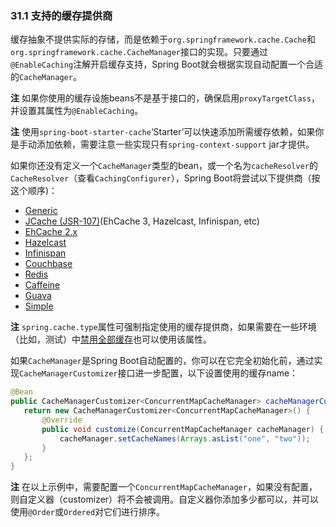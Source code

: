 ### 31.1 支持的缓存提供商
缓存抽象不提供实际的存储，而是依赖于`org.springframework.cache.Cache`和`org.springframework.cache.CacheManager`接口的实现。只要通过`@EnableCaching`注解开启缓存支持，Spring Boot就会根据实现自动配置一个合适的`CacheManager`。

**注** 如果你使用的缓存设施beans不是基于接口的，确保启用`proxyTargetClass`，并设置其属性为`@EnableCaching`。

**注** 使用`spring-boot-starter-cache`‘Starter’可以快速添加所需缓存依赖，如果你是手动添加依赖，需要注意一些实现只有`spring-context-support` jar才提供。

如果你还没有定义一个`CacheManager`类型的bean，或一个名为`cacheResolver`的`CacheResolver`（查看`CachingConfigurer`），Spring Boot将尝试以下提供商（按这个顺序)：
 
 * [Generic](http://docs.spring.io/spring-boot/docs/1.4.1.RELEASE/reference/htmlsingle/#boot-features-caching-provider-generic)
 * [JCache (JSR-107)](http://docs.spring.io/spring-boot/docs/1.4.1.RELEASE/reference/htmlsingle/#boot-features-caching-provider-jcache)(EhCache 3, Hazelcast, Infinispan, etc)
 * [EhCache 2.x](http://docs.spring.io/spring-boot/docs/1.4.1.RELEASE/reference/htmlsingle/#boot-features-caching-provider-ehcache2)
 * [Hazelcast](http://docs.spring.io/spring-boot/docs/1.4.1.RELEASE/reference/htmlsingle/#boot-features-caching-provider-hazelcast)
 * [Infinispan](http://docs.spring.io/spring-boot/docs/1.4.1.RELEASE/reference/htmlsingle/#boot-features-caching-provider-infinispan)
 * [Couchbase](http://docs.spring.io/spring-boot/docs/1.4.1.RELEASE/reference/htmlsingle/#boot-features-caching-provider-couchbase)
 * [Redis](http://docs.spring.io/spring-boot/docs/1.4.1.RELEASE/reference/htmlsingle/#boot-features-caching-provider-redis)
 * [Caffeine](http://docs.spring.io/spring-boot/docs/1.4.1.RELEASE/reference/htmlsingle/#boot-features-caching-provider-caffeine)
 * [Guava](http://docs.spring.io/spring-boot/docs/1.4.1.RELEASE/reference/htmlsingle/#boot-features-caching-provider-guava)
 * [Simple](http://docs.spring.io/spring-boot/docs/1.4.1.RELEASE/reference/htmlsingle/#boot-features-caching-provider-simple)
 
 **注** `spring.cache.type`属性可强制指定使用的缓存提供商，如果需要在一些环境（比如，测试）中[禁用全部缓存](http://docs.spring.io/spring-boot/docs/1.4.1.RELEASE/reference/htmlsingle/#boot-features-caching-provider-none)也可以使用该属性。
 
 如果`CacheManager`是Spring Boot自动配置的，你可以在它完全初始化前，通过实现`CacheManagerCustomizer`接口进一步配置，以下设置使用的缓存name：
 ```java
 @Bean
public CacheManagerCustomizer<ConcurrentMapCacheManager> cacheManagerCustomizer() {
    return new CacheManagerCustomizer<ConcurrentMapCacheManager>() {
        @Override
        public void customize(ConcurrentMapCacheManager cacheManager) {
            cacheManager.setCacheNames(Arrays.asList("one", "two"));
        }
    };
}
 ```
 **注** 在以上示例中，需要配置一个`ConcurrentMapCacheManager`，如果没有配置，则自定义器（customizer）将不会被调用。自定义器你添加多少都可以，并可以使用`@Order`或`Ordered`对它们进行排序。
